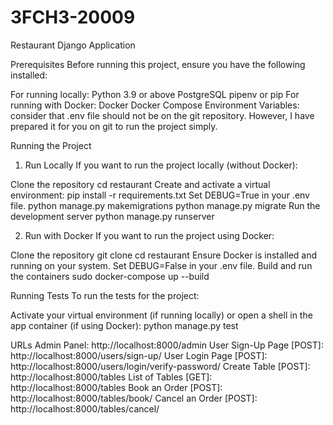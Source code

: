 # 3FCH3-20009

Restaurant Django Application

Prerequisites
Before running this project, ensure you have the following installed:

For running locally:
Python 3.9 or above
PostgreSQL
pipenv or pip
For running with Docker:
Docker
Docker Compose
Environment Variables:
consider that .env file should not be on the git repository. However, I have prepared it for you on git to run the project simply.

Running the Project
1. Run Locally
If you want to run the project locally (without Docker):

Clone the repository
cd restaurant
Create and activate a virtual environment:
pip install -r requirements.txt
Set DEBUG=True in your .env file.
python manage.py makemigrations
python manage.py migrate
Run the development server
python manage.py runserver


2. Run with Docker
If you want to run the project using Docker:

Clone the repository
git clone 
cd restaurant
Ensure Docker is installed and running on your system.
Set DEBUG=False in your .env file.
Build and run the containers
sudo docker-compose up --build

Running Tests
To run the tests for the project:

Activate your virtual environment (if running locally) or open a shell in the app container (if using Docker):
python manage.py test

URLs
Admin Panel: http://localhost:8000/admin
User Sign-Up Page [POST]: http://localhost:8000/users/sign-up/
User Login Page [POST]: http://localhost:8000/users/login/verify-password/
Create Table [POST]: http://localhost:8000/tables
List of Tables [GET]: http://localhost:8000/tables
Book an Order [POST]: http://localhost:8000/tables/book/
Cancel an Order [POST]: http://localhost:8000/tables/cancel/